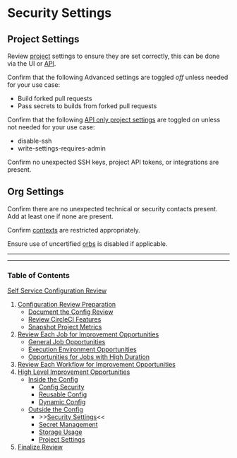 # Security Settings

## Project Settings

Review [project](https://circleci.com/docs/glossary/#project) settings to ensure they are set correctly, this can be done via the UI or [API](https://fieldguide.circleci-labs.com/api_endpoints/project_settings_api/).

Confirm that the following Advanced settings are toggled _off_ unless needed for your use case:

- Build forked pull requests
- Pass secrets to builds from forked pull requests

Confirm that the following [API only project settings](https://fieldguide.circleci-labs.com/api_endpoints/project_settings_api/) are toggled _on_ unless not needed for your use case:

- disable-ssh
- write-settings-requires-admin

Confirm no unexpected SSH keys, project API tokens, or integrations are present.

## Org Settings

Confirm there are no unexpected technical or security contacts present. Add at least one if none are present.

Confirm [contexts](https://circleci.com/docs/contexts/) are restricted appropriately.

Ensure use of uncertified [orbs](https://circleci.com/docs/glossary/#orbs) is disabled if applicable.

---

---

### Table of Contents

[Self Service Configuration Review](../../self_service_config_review.md)

1. [Configuration Review Preparation](../../review_preparation/review_preparation.md)
    - [Document the Config Review](../../review_preparation/document_review.md)
    - [Review CircleCI Features](../../review_preparation/review_features.md)
    - [Snapshot Project Metrics](../../review_preparation/snapshot_metrics.md)
2. [Review Each Job for Improvement Opportunities](../../job_review/job_review.md)
    - [General Job Opportunities](../../job_review/general_opportunities.md)
    - [Execution Environment Opportunities](../../job_review/execution_environment.md)
    - [Opportunities for Jobs with High Duration](../../job_review/high_duration.md)
3. [Review Each Workflow for Improvement Opportunities](../../workflow_review/workflow_review.md)
4. [High Level Improvement Opportunities](../../high_level_recommendations/high_level_recommendations.md)
    - [Inside the Config](../inside_config/inside_config.md)
        - [Config Security](../inside_config/config_security.md)
        - [Reusable Config](../inside_config/reusable_config.md)
        - [Dynamic Config](../inside_config/dynamic_config.md)
    - [Outside the Config](outside_config.md)
        - \>\>[Security Settings](security_settings.md)<<
        - [Secret Management](secret_management.md)
        - [Storage Usage](storage_usage.md)
        - [Project Settings](project_settings.md)
5. [Finalize Review](../../finalize_review/finalize_review.md)
